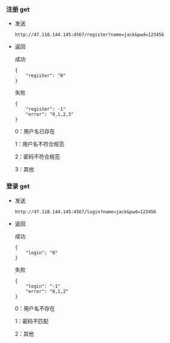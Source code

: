 ### 注册 get

- 发送

  ```
  http://47.110.144.145:4567/register?name=jack&pwd=123456
  ```

- 返回

  成功

  ```
  {
      "register": "0"
  }
  ```

  失败

  ```
  {
      "register": -1"
      "error": "0,1,2,3"
  }
  ```

  0：用户名已存在

  1：用户名不符合规范

  2：密码不符合规范

  3：其他

### 登录 get

- 发送

  ```
  http://47.110.144.145:4567/login?name=jack&pwd=123456
  ```

- 返回

  成功

  ```
  {
      "login": "0"
  }
  ```

  失败

  ```
  {
      "login": "-1"
      "error": "0,1,2"
  }
  ```

  0：用户名不存在

  1：密码不匹配

  2：其他

